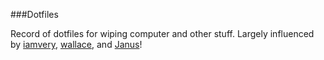 ###Dotfiles

Record of dotfiles for wiping computer and other stuff.
Largely influenced by [iamvery](https://github.com/iamvery/dotfiles), [wallace](https://github.com/wallace/vim_config/blob/master/home/.vim/config/display.vim), and [Janus](https://github.com/carlhuda/janus)!
